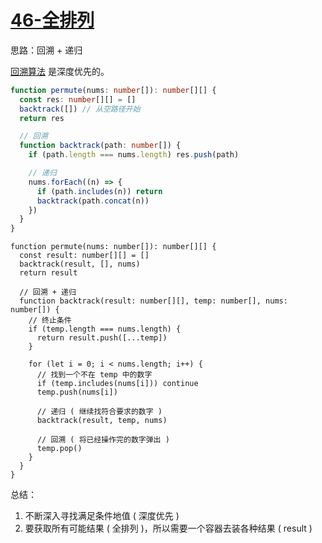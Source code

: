 # [46-全排列](https://leetcode-cn.com/problems/permutations/)

思路：回溯 + 递归

[回溯算法](https://baike.baidu.com/item/%E5%9B%9E%E6%BA%AF%E7%AE%97%E6%B3%95/9258495?fr=aladdin) 是深度优先的。

```ts
function permute(nums: number[]): number[][] {
  const res: number[][] = []
  backtrack([]) // 从空路径开始
  return res

  // 回溯
  function backtrack(path: number[]) {
    if (path.length === nums.length) res.push(path)

    // 递归
    nums.forEach((n) => {
      if (path.includes(n)) return
      backtrack(path.concat(n))
    })
  }
}
```

```ts{9-11,15-16,22}
function permute(nums: number[]): number[][] {
  const result: number[][] = []
  backtrack(result, [], nums)
  return result

  // 回溯 + 递归
  function backtrack(result: number[][], temp: number[], nums: number[]) {
    // 终止条件
    if (temp.length === nums.length) {
      return result.push([...temp])
    }

    for (let i = 0; i < nums.length; i++) {
      // 找到一个不在 temp 中的数字
      if (temp.includes(nums[i])) continue
      temp.push(nums[i])

      // 递归 ( 继续找符合要求的数字 )
      backtrack(result, temp, nums)

      // 回溯 ( 将已经操作完的数字弹出 )
      temp.pop()
    }
  }
}
```

总结：

1. 不断深入寻找满足条件地值 ( 深度优先 )
1. 要获取所有可能结果 ( 全排列 )，所以需要一个容器去装各种结果 ( result )
